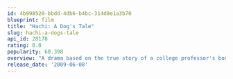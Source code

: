 ```yaml
---
id: 4b998520-bbdd-4db6-b4bc-314d0e1a3b70
blueprint: film
title: "Hachi: A Dog's Tale"
slug: hachi-a-dogs-tale
api_id: 28178
rating: 8.0
popularity: 60.398
overview: "A drama based on the true story of a college professor's bond with the abandoned dog he takes into his home."
release_date: '2009-06-08'
---
```

